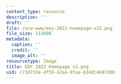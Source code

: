 ```yaml
---
content_type: resource
description: ''
draft: ''
file: /ocw-www/eoy-2022-homepage-v22.png
file_size: 113808
metadata:
  caption: ''
  credit: ''
  image_alt: ''
resourcetype: Image
title: EOY 2022 Homepage v2.png
uid: c73d733e-4f59-42ae-9faa-634dcde9730b
---
```

